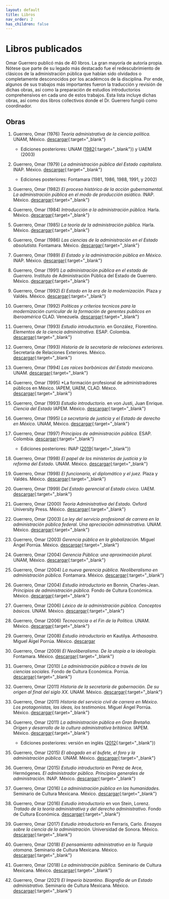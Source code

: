 ```yaml
---
layout: default
title: Libros
nav_order: 2
has_children: false
---
```


# Libros publicados

Omar Guerrero publicó más de 40 libros. La gran mayoría de autoría propia. Nótese que parte de su legado más destacado fue el redescubrimiento de clásicos de la administración pública que habían sido olvidados o completamente desconocidos por los académcos de la disciplina. Por ende, algunos de sus trabajos más importantes fueron la traducción y revisión de dichas obras, así como la preparación de estudios introductorios comprehensivos en cada uno de estos trabajos. Esta lista incluye dichas obras, así como dos libros collectivos donde el Dr. Guerrero fungió como coordinador.

## Obras

1. Guerrero, Omar (1976) *Teoría administrativa de la ciencia política.* UNAM, México. [descargar](/pdfs/libros/TAcp-1.pdf){:target="_blank"}
    - Ediciones posteriores: UNAM ([1982](/pdfs/libros/TACP1.pdf){:target="_blank"}) y UAEM (2003)

2. Guerrero, Omar (1979) *La administración pública del Estado capitalista.* INAP. México.  [descargar](/pdfs/libros/Estado_capitalista.pdf){:target="_blank"}
    - Ediciones posteriores: Fontamara (1981, 1986, 1988, 1991, y 2002)

3. Guerrero, Omar (1982) *El proceso histórico de la acción gubernamental. La administración pública en el modo de producción asiático.* INAP. México. [descargar](/pdfs/libros/PHAC.pdf){:target="_blank"}

4. Guerrero, Omar (1984) *Introducción a la administración pública.* Harla. México. [descargar](/pdfs/libros/IntroAP.pdf){:target="_blank"}

5. Guerrero, Omar (1985) *La teoría de la administración pública.* Harla. México. [descargar](/pdfs/libros/TAP.pdf){:target="_blank"}

6. Guerrero, Omar (1986) *Las ciencias de la administración en el Estado absolutista.* Fontamara. México. [descargar](/pdfs/libros/Estado_capitalista.pdf){:target="_blank"}

7. Guerrero, Omar (1989) *El Estado y la administración pública en México.* INAP. México. [descargar](/pdfs/libros/estado_admin_mexico.pdf){:target="_blank"}

8. Guerrero, Omar (1991) *La administración pública en el estado de Guerrero.* Instituto de Administración Pública del Estado de Guerrero. México. [descargar](/pdfs/libros/APEG.pdf){:target="_blank"}

9. Guerrero, Omar (1992) *El Estado en la era de la modernización.* Plaza y Valdés. México. [descargar](/pdfs/libros/El_Estado_en_la_era_de_la_modernizacion.pdf){:target="_blank"}

10. Guerrero, Omar (1992) *Políticas y criterios tecnicos para la modernización curricular de la formación de gerentes publicos en Iberoamérica* CLAD. Venezuela. [descargar](/pdfs/libros/Modernizacion.pdf){:target="_blank"}

11. Guerrero, Omar (1993) *Estudio introductorio.* en González, Florentino. *Elementos de la ciencia administrativa.* ESAP. Colombia. [descargar](/pdfs/libros/Florentino1.pdf){:target="_blank"}

12. Guerrero, Omar (1993) *Historia de la secretaría de relaciones exteriores.* Secretaría de Relaciones Exteriores. México. [descargar](/pdfs/libros/HSRE1.pdf){:target="_blank"}

13. Guerrero, Omar (1994) *Las raíces borbónicas del Estado mexicano.* UNAM. [descargar](/pdfs/libros/Raices_borbonicas.pdf){:target="_blank"}

14. Guerrero, Omar (1995) *La formación profesional de administradores públicos en México. IAPEM, UAEM, CLAD. Méxco. [descargar](/pdfs/libros/fpap01.pdf){:target="_blank"}

15. Guerrero, Omar (1993) *Estudio introductorio.* en von Justi, Juan Enrique. *Ciencia del Estado* IAPEM. México. [descargar](/pdfs/libros/Justi1.pdf){:target="_blank"}

16. Guerrero, Omar (1995) *La secretaría de justicia y el Estado de derecho en México.* UNAM, México. [descargar](/pdfs/libros/secre_justicia.pdf){:target="_blank"}

17. Guerrero, Omar (1997) *Principios de administración pública.* ESAP. Colombia. [descargar](/pdfs/libros/papp200.pdf){:target="_blank"}
    - Ediciones posteriores: INAP ([2019](/pdfs/libros/principios_de_administracion_publica.pdf){:target="_blank"})

18. Guerrero, Omar (1998) *El papel de los ministerios de justicia y la reforma del Estado.* UNAM. México. [descargar](/pdfs/libros/papel_justicia.pdf){:target="_blank"}

19. Guerrero, Omar (1998) *El funcionario, el diplomático y el juez.* Plaza y Valdés. México. [descargar](/pdfs/libros/El_funcionario_el_diplomatico_y_el_juez.pdf){:target="_blank"}

20. Guerrero, Omar (1999) *Del Estado gerencial al Estado cívico.* UAEM. [descargar](/pdfs/libros/Estado_gerencial.pdf){:target="_blank"}

21. Guerrero, Omar (2000) *Teoría Administrativa del Estado.* Oxford University Press. México. [descargar](/pdfs/libros/TAE.pdf){:target="_blank"}

22. Guerrero, Omar (2003) *La ley del servicio profesional de carrera en la administración pública federal. Una apreciación administrativa.* UNAM. México. [descargar](/pdfs/libros/ley_servicio.pdf){:target="_blank"}

23. Guerrero, Omar (2003) *Gerencia pública en la globalización.* Miguel Ángel Porrúa. México. [descargar](/pdfs/libros/gerencia_publica.pdf){:target="_blank"}

24. Guerrero, Omar (2004) *Gerencia Pública: una aproximación plural.* UNAM, México. [descargar](/pdfs/libros/gerencia_plural.pdf){:target="_blank"}

25. Guerrero, Omar (2004) *La nueva gerencia pública. Neoliberalismo en administración pública.* Fontamara. México. [descargar](/pdfs/libros/ngp.pdf){:target="_blank"}

26. Guerrero, Omar (2004) *Estudio introductorio* en Bonnin, Charles-Jean. *Principios de administración pública.* Fondo de Cultura Económica. México. [descargar](/pdfs/libros/papEstudioIntro.pdf){:target="_blank"}

27. Guerrero, Omar (2006) *Léxico de la administración pública. Conceptos básicos.* UNAM. México. [descargar](/pdfs/libros/LexicoAdmonPublica.pdf){:target="_blank"}

28. Guerrero, Omar (2006) *Tecnocracia o el Fin de la Política.* UNAM. México. [descargar](/pdfs/libros/tecnocracia.pdf){:target="_blank"}

29. Guerrero, Omar (2008) *Estudio introductorio* en Kautilya. *Arthasastra.* Miguel Álgel Porrúa. México. [descargar](/pdfs/libros/Arthasastra.pdf)

30. Guerrero, Omar (2009) *El Neoliberalismo. De la utopía a la ideología.* Fontamara. México. [descargar](/pdfs/libros/neoliberalismo_utopia.pdf){:target="_blank"}

31. Guerrero, Omar (2010) *La administración pública a través de las ciencias sociales.* Fondo de Cultura Económica. Porrúa. [descargar](/pdfs/libros/apcs.pdf){:target="_blank"}

32. Guerrero, Omar (2011) *Historia de la secretaría de gobernación. De su origen al final del siglo XX.* UNAM. México. [descargar](/pdfs/libros/gobernacion.pdf){:target="_blank"}

33. Guerrero, Omar (2011) *Historia del servicio civil de carrera en México. Los protagonistas, las ideas, los testimonios.* Miguel Ángel Porrúa. México. [descargar](/pdfs/libros/HSCM.pdf){:target="_blank"}

34. Guerrero, Omar (2011) *La administración pública en Gran Bretaña. Origen y desarrollo de la cultura administrativa británica.* IAPEM. México. [descargar](/pdfs/libros/apgb.pdf){:target="_blank"}
    - Ediciones posteriores: versión en inglés ([2012](/pdfs/libros/AdministrationGreatBritain.pdf){:target="_blank"})

35. Guerrero, Omar (2015) *El abogado en el bufete, el foro y la administración pública.* UNAM. México. [descargar](/pdfs/libros/abogado.pdf){:target="_blank"}

36. Guerrero, Omar (2015) *Estudio introductorio* en Pérez de Arce, Hermógenes. *El administrador público. Principios generales de administración.* INAP. México. [descargar](/pdfs/libros/el-administrador-publico-o-sea-estudios-sobre-principios-generales-de-administracion.pdf){:target="_blank"}

37. Guerrero, Omar (2016) *La administración pública en las humanidades.* Seminario de Cultura Mexicana. México. [descargar](/pdfs/libros/aphumanidades.pdf){:target="_blank"}

38. Guerrero, Omar (2016) *Estudio introductorio* en von Stein, Lorenz. *Tratado de la teoría administrativa y del derecho administrativo.* Fondo de Cultura Económica. [descargar](/pdfs/libros/Stein.pdf){:target="_blank"}

39. Guerrero, Omar (2017) *Estudio introductorio* en Ferraris, Carlo. *Ensayos sobre la ciencia de la administración.* Universidad de Sonora. México. [descargar](/pdfs/libros/CarloFerraris.EnsayosCienciaAdministracion.pdf){:target="_blank"}

40. Guerrero, Omar (2018) *El pensamiento administrativo en la Turquía otomana.* Seminario de Cultura Mexicana. México. [descargar](/pdfs/libros/turquiaotomana.pdf){:target="_blank"}

41. Guerrero, Omar (2018) *La administración pública.* Seminario de Cultura Mexicana. México. [descargar](/pdfs/libros/laadministracionpublica.pdf){:target="_blank"}

42. Guerrero, Omar (2021) *El Imperio bizantino. Biografía de un Estado administrativo.* Seminario de Cultura Mexicana. México. [descargar](/pdfs/libros/ImperioBizantino.pdf){:target="_blank"}

